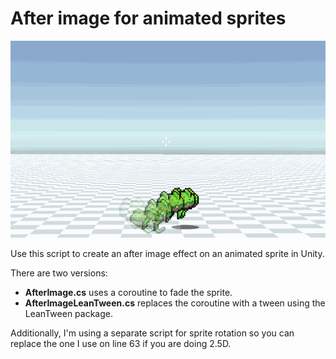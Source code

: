 # After image for animated sprites

![](AfterImage.gif)

Use this script to create an after image effect on an animated sprite in Unity. 

There are two versions: 
- <b>AfterImage.cs</b> uses a coroutine to fade the sprite.
- <b>AfterImageLeanTween.cs</b> replaces the coroutine with a tween using the LeanTween package.

Additionally, I'm using a separate script for sprite rotation so you can replace the one I use on line 63 if you are doing 2.5D.
